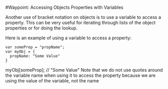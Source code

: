 #Waypoint: Accessing Objects Properties with Variables

Another use of bracket notation on objects is to use a variable to access a property. This can be very useful for iterating through lists of the object properties or for doing the lookup.

Here is an example of using a variable to access a property:

```
var someProp = "propName";
var myObj = {
  propName: "Some Value"
}
```

myObj[someProp]; // "Some Value"
Note that we do not use quotes around the variable name when using it to access the property because we are using the value of the variable, not the name